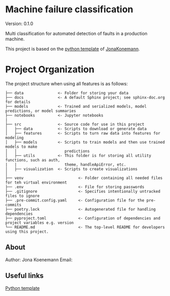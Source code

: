 # Machine failure classification

Version: 0.1.0

Multi classification for automated detection of faults in a production machine.

This project is based on the [python template](https://github.com/JonaKoenemann/python_template) of       [JonaKonemann](https://github.com/JonaKoenemann).

# Project Organization

The project structure when using all features is as follows:

    ├── data               <- Folder for storing your data 
    ├── docs               <- A default Sphinx project; see sphinx-doc.org for details
    ├── models             <- Trained and serialized models, model predictions, or model summaries
    ├── notebooks          <- Jupyter notebooks
    |
    ├── src                <- Source code for use in this project
    │   ├── data           <- Scripts to download or generate data
    │   ├── features       <- Scripts to turn raw data into features for modeling
    │   ├── models         <- Scripts to train models and then use trained models to make
    │   │                     predictions
    │   ├── utils          <- This folder is for storing all utility functions, such as auth, 
    |   |                     theme, handleApiError, etc.
    │   ├── visualization  <- Scripts to create visualizations 
    │
    ├── venv                        <- Folder containing all needed files for teh virtual environment
    ├── .env                        <- File for storing passwords
    ├── .gitignore                  <- Specifies intentionally untracked files to ignore
    ├── .pre-commit.config.yaml     <- Configuration file for the pre-commits
    ├── poetry.lock                 <- Autogenerated file for handling dependencies
    ├── pyproject.toml              <- Configuration of dependencies and project variables e.g. version
    └── README.md                   <- The top-level README for developers using this project.

## About
Author: Jona Koenemann
Email: 

## Useful links
[Python template](https://github.com/JonaKoenemann/python_template)